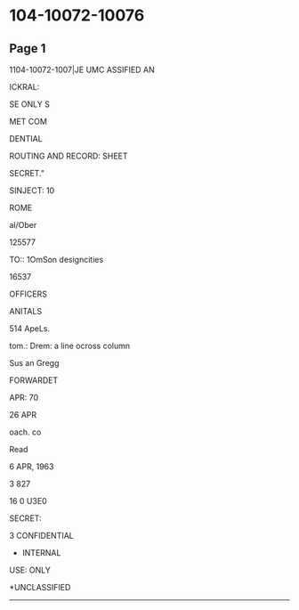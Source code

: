 # 104-10072-10076

## Page 1

1104-10072-1007|JE UMC ASSIFIED AN

ICKRAL:

SE ONLY S

MET COM

DENTIAL

ROUTING AND RECORD: SHEET

SECRET."

SINJECT: 10

ROME

al/Ober

125577

TO:: 1OmSon designcities

16537

OFFICERS

ANITALS

514 ApeLs.

tom.: Drem: a line ocross column

Sus an Gregg

FORWARDET

APR: 70

26 APR

oach. co

Read

6 APR, 1963

3 827

16 0 U3E0

SECRET:

3 CONFIDENTIAL

- INTERNAL

USE: ONLY

*UNCLASSIFIED

---

